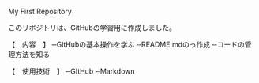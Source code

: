 My First Repository

このリボジトリは、GitHubの学習用に作成しました。


【　内容　】
‐‐GitHubの基本操作を学ぶ
‐‐README.mdのっ作成
‐‐コードの管理方法を知る

【　使用技術　】
‐‐GItHub
‐‐Markdown
